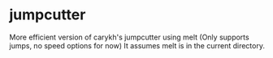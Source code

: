 # jumpcutter
More efficient version of carykh's jumpcutter using melt (Only supports jumps, no speed options for now)
It assumes melt is in the current directory.
